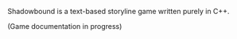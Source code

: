 Shadowbound is a text-based storyline game written purely in C++. 

(Game documentation in progress)

